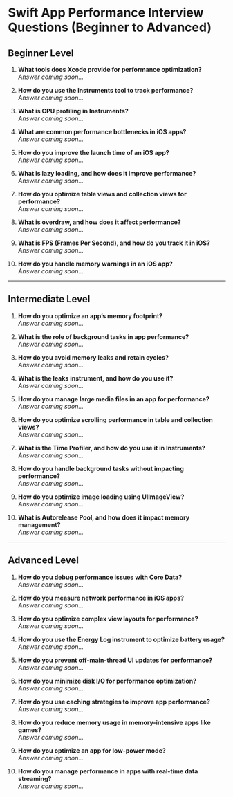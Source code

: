 # Swift App Performance Interview Questions (Beginner to Advanced)

## Beginner Level

1.	**What tools does Xcode provide for performance optimization?**  
   *Answer coming soon...*

2.	**How do you use the Instruments tool to track performance?**  
   *Answer coming soon...*

3.	**What is CPU profiling in Instruments?**  
   *Answer coming soon...*

4.	**What are common performance bottlenecks in iOS apps?**  
   *Answer coming soon...*

5.	**How do you improve the launch time of an iOS app?**  
   *Answer coming soon...*

6.	**What is lazy loading, and how does it improve performance?**  
   *Answer coming soon...*

7.	**How do you optimize table views and collection views for performance?**  
   *Answer coming soon...*

8.	**What is overdraw, and how does it affect performance?**  
   *Answer coming soon...*

9.	**What is FPS (Frames Per Second), and how do you track it in iOS?**  
   *Answer coming soon...*

10.	**How do you handle memory warnings in an iOS app?**  
   *Answer coming soon...*

---

## Intermediate Level
1.	**How do you optimize an app’s memory footprint?**  
   *Answer coming soon...*

2.	**What is the role of background tasks in app performance?**  
   *Answer coming soon...*

3.	**How do you avoid memory leaks and retain cycles?**  
   *Answer coming soon...*

4.	**What is the leaks instrument, and how do you use it?**  
   *Answer coming soon...*

5.	**How do you manage large media files in an app for performance?**  
   *Answer coming soon...*

6.	**How do you optimize scrolling performance in table and collection views?**  
   *Answer coming soon...*

7.	**What is the Time Profiler, and how do you use it in Instruments?**  
   *Answer coming soon...*

8.	**How do you handle background tasks without impacting performance?**  
   *Answer coming soon...*

9.	**How do you optimize image loading using UIImageView?**  
   *Answer coming soon...*

10.	**What is Autorelease Pool, and how does it impact memory management?**  
   *Answer coming soon...*

---


## Advanced Level
1.	**How do you debug performance issues with Core Data?**  
   *Answer coming soon...*

2.	**How do you measure network performance in iOS apps?**  
   *Answer coming soon...*

3.	**How do you optimize complex view layouts for performance?**  
   *Answer coming soon...*

4.	**How do you use the Energy Log instrument to optimize battery usage?**  
   *Answer coming soon...*

5.	**How do you prevent off-main-thread UI updates for performance?**  
   *Answer coming soon...*

6.	**How do you minimize disk I/O for performance optimization?**  
   *Answer coming soon...*

7.	**How do you use caching strategies to improve app performance?**  
   *Answer coming soon...*

8.	**How do you reduce memory usage in memory-intensive apps like games?**  
   *Answer coming soon...*

9.	**How do you optimize an app for low-power mode?**  
   *Answer coming soon...*

10.	**How do you manage performance in apps with real-time data streaming?**  
   *Answer coming soon...*

